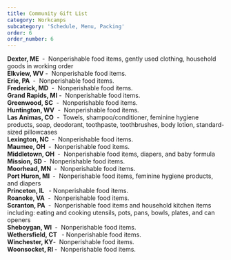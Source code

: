 ```yaml
---
title: Community Gift List
category: Workcamps
subcategory: 'Schedule, Menu, Packing'
order: 6
order_number: 6
---
```


**Dexter, ME&nbsp;**&nbsp;-&nbsp; Nonperishable food items, gently used clothing, household goods in working order<br>**Elkview, WV** -&nbsp; Nonperishable food items.<br>**Erie, PA&nbsp;**&nbsp;-&nbsp; Nonperishable food items.<br>**Frederick, MD&nbsp;**&nbsp;-&nbsp; Nonperishable food items.<br>**Grand Rapids, MI** - &nbsp;Nonperishable food items.<br>**Greenwood, SC**&nbsp; - &nbsp;Nonperishable food items.<br>**Huntington, WV**&nbsp; -&nbsp; Nonperishable food items.<br>**Las Animas, CO&nbsp;**&nbsp;- &nbsp;Towels, shampoo/conditioner, feminine hygiene products, soap, deodorant, toothpaste, toothbrushes, body lotion, standard-sized pillowcases<br>**Lexington, NC&nbsp;** -&nbsp; Nonperishable food items.<br>**Maumee, OH&nbsp;**&nbsp;-&nbsp; Nonperishable food items.<br>**Middletown, OH&nbsp;**&nbsp;-&nbsp; Nonperishable food items, diapers, and baby formula<br>**Mission, SD**&nbsp;-&nbsp; Nonperishable food items.<br>**Moorhead, MN&nbsp;**&nbsp;-&nbsp; Nonperishable food items.<br>**Port Huron, MI&nbsp;**&nbsp;-&nbsp; Nonperishable food items, feminine hygiene products, and diapers<br>**Princeton, IL &nbsp;**&nbsp;- Nonperishable food items.<br>**Roanoke, VA**&nbsp; -&nbsp; Nonperishable food items.&nbsp;<br>**Scranton, PA&nbsp;**&nbsp;-&nbsp; Nonperishable food items and household kitchen items including: eating and cooking utensils, pots, pans, bowls, plates, and can openers<br>**Sheboygan, WI&nbsp;**&nbsp;-&nbsp; Nonperishable food items.<br>**Wethersfield, CT &nbsp;**&nbsp;- Nonperishable food items.<br>**Winchester, KY**\-&nbsp; Nonperishable food items.<br>**Woonsocket, RI&nbsp;**\-&nbsp; Nonperishable food items.

&nbsp;
